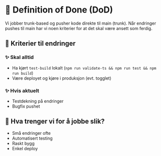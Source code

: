 # 💎 Definition of Done (DoD)

Vi jobber trunk-based og pusher kode direkte til main (trunk). Når endringer pushes til main har vi noen kriterier for at det skal være ansett som ferdig.

## 🚦 Kriterier til endringer

### ✨ Skal alltid

- Ha kjørt `test-build` lokalt (`npm run validate-ts && npm run test && npm run build`)
- Være deployet og kjøre i produksjon (evt. togglet)

### ✨ Hvis aktuelt

- Testdekning på endringer
- Bugfix pushet

## 🧰 Hva trenger vi for å jobbe slik?

- Små endringer ofte
- Automatisert testing
- Raskt bygg
- Enkel deploy

